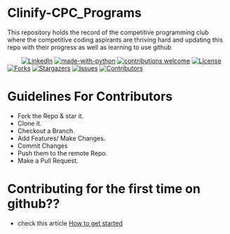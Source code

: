 # Clinify-CPC_Programs
This repository holds the record of the competitive programming club where the competitive coding aspirants are thriving hard and updating this repo with their progress as well as learning to use github

&nbsp;&nbsp;&nbsp;&nbsp;&nbsp;&nbsp;&nbsp;
[![LinkedIn](https://img.shields.io/badge/-LinkedIn-black.svg?style=flat-square&logo=linkedin&colorB=555)](https://www.linkedin.com/in/shubham-sen-gupta-932297178)
[![made-with-python](https://img.shields.io/badge/Made%20with-Python-1f425f.svg)](https://www.python.org/)
[![contributions welcome](https://img.shields.io/badge/contributions-welcome-brightgreen.svg?style=flat)](Contributing.md)
[![License](https://img.shields.io/github/license/Clinify-Open-Sauce/CPC-Programs?logo=github)](LICENSE)
[![Forks](https://img.shields.io/github/forks/Clinify-Open-Sauce/CPC-Programs?logo=github)](https://github.com/Clinify-Open-Sauce/CPC-Programs/network/members)
[![Stargazers](https://img.shields.io/github/stars/Clinify-Open-Sauce/CPC-Programs?logo=github)](https://github.com/Clinify-Open-Sauce/CPC-Programs/stargazers)
[![Issues](https://img.shields.io/github/issues/Clinify-Open-Sauce/CPC-Programs?logo=github)](https://github.com/Clinify-Open-Sauce/CPC-Programs/issues)
[![Contributors](https://img.shields.io/github/contributors/Clinify-Open-Sauce/CPC-Programs?logo=github)](Contributing.md)

# Guidelines For Contributors 

   * Fork the Repo & star it.
   * Clone it.
   * Checkout a Branch.
   * Add Features/ Make Changes.
   * Commit Changes
   * Push them to the remote Repo.
   * Make a Pull Request.

# Contributing for the first time on github??

- check this article [How to get started](https://github.com/Clinify-Open-Sauce/CPC-Programs/blob/main/Contributing.md)

